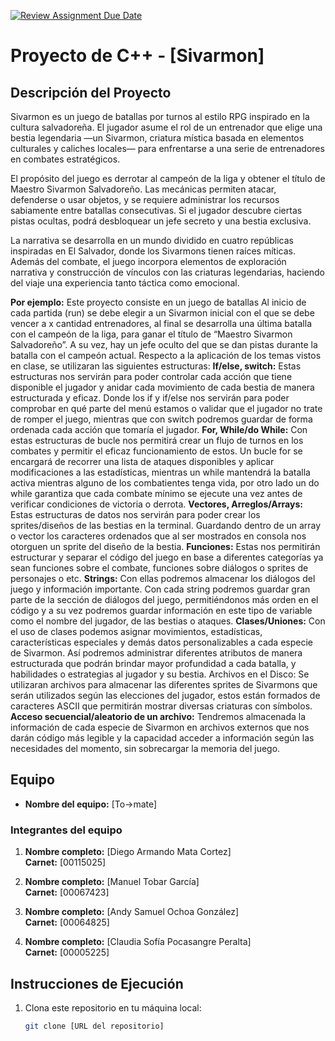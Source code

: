 [![Review Assignment Due Date](https://classroom.github.com/assets/deadline-readme-button-22041afd0340ce965d47ae6ef1cefeee28c7c493a6346c4f15d667ab976d596c.svg)](https://classroom.github.com/a/mi1WNrHU)
# Proyecto de C++ - [Sivarmon]

## Descripción del Proyecto

Sivarmon es un juego de batallas por turnos al estilo RPG inspirado en la cultura salvadoreña. El jugador asume el rol de un entrenador que elige una bestia legendaria —un Sivarmon, criatura mística basada en elementos culturales y caliches locales— para enfrentarse a una serie de entrenadores en combates estratégicos.

El propósito del juego es derrotar al campeón de la liga y obtener el título de Maestro Sivarmon Salvadoreño. Las mecánicas permiten atacar, defenderse o usar objetos, y se requiere administrar los recursos sabiamente entre batallas consecutivas. Si el jugador descubre ciertas pistas ocultas, podrá desbloquear un jefe secreto y una bestia exclusiva.

La narrativa se desarrolla en un mundo dividido en cuatro repúblicas inspiradas en El Salvador, donde los Sivarmons tienen raíces míticas. Además del combate, el juego incorpora elementos de exploración narrativa y construcción de vínculos con las criaturas legendarias, haciendo del viaje una experiencia tanto táctica como emocional.

**Por ejemplo:**
Este proyecto consiste en un juego de batallas Al inicio de cada partida (run) se debe elegir a un Sivarmon inicial con el que se debe vencer a x cantidad entrenadores, al final se desarrolla una última batalla con el campeón de la liga, para ganar el título de “Maestro Sivarmon Salvadoreño”. A su vez, hay un jefe oculto del que se dan pistas durante la batalla con el campeón actual. Respecto a la aplicación de los temas vistos en clase, se utilizaran las siguientes estructuras:
**If/else, switch:** Estas estructuras nos servirán para poder controlar cada acción que tiene disponible el jugador y anidar cada movimiento de cada bestia de manera estructurada y eficaz. Donde los if y if/else nos servirán para poder comprobar en qué parte del menú estamos o validar que el jugador no trate de romper el juego, mientras que con switch podremos guardar de forma ordenada cada acción que tomaría el jugador.
**For, While/do While:** Con estas estructuras de bucle nos permitirá crear un flujo de turnos en los combates y permitir el eficaz funcionamiento de estos. Un bucle for se encargará de recorrer una lista de ataques disponibles y aplicar modificaciones a las estadísticas, mientras un while mantendrá la batalla activa mientras alguno de los combatientes tenga vida, por otro lado un do while garantiza que cada combate mínimo se ejecute una vez antes de verificar condiciones de victoria o derrota.
**Vectores, Arreglos/Arrays:** Estas estructuras de datos nos servirán para poder crear los sprites/diseños de las bestias en la terminal. Guardando dentro de un array o vector los caracteres ordenados que al ser mostrados en consola nos otorguen un sprite del diseño de la bestia.
**Funciones:** Estas nos permitirán estructurar y separar el código del juego en base a diferentes categorías ya sean funciones sobre el combate, funciones sobre diálogos o sprites de personajes o etc.
**Strings:** Con ellas podremos almacenar los diálogos del juego y información importante. Con cada string podremos guardar gran parte de la sección de diálogos del juego, permitiéndonos más orden en el código y a su vez podremos guardar información en este tipo de variable como el nombre del jugador, de las bestias o ataques.
**Clases/Uniones:** Con el uso de clases podemos asignar movimientos, estadísticas, características especiales y demás datos personalizables a cada especie de Sivarmon. Así podremos administrar diferentes atributos de manera estructurada que podrán brindar mayor profundidad a cada batalla, y habilidades o estrategias al jugador y su bestia.
Archivos en el Disco: Se utilizaran archivos para almacenar las diferentes sprites de Sivarmons que serán utilizados según las elecciones del jugador, estos están formados de caracteres ASCII que permitirán mostrar diversas criaturas con símbolos.
**Acceso secuencial/aleatorio de un archivo:** Tendremos almacenada la información de cada especie de Sivarmon en archivos externos que nos darán código más legible y la capacidad acceder a información según las necesidades del momento, sin sobrecargar la memoria del juego.
## Equipo

- **Nombre del equipo:** [To->mate]

### Integrantes del equipo

1. **Nombre completo:** [Diego Armando Mata Cortez]  
   **Carnet:** [00115025]

2. **Nombre completo:** [Manuel Tobar García]  
   **Carnet:** [00067423]

3. **Nombre completo:** [Andy Samuel Ochoa González]  
   **Carnet:** [00064825]

4. **Nombre completo:** [Claudia Sofía Pocasangre Peralta]  
   **Carnet:** [00005225]



## Instrucciones de Ejecución

1. Clona este repositorio en tu máquina local:
   ```bash
   git clone [URL del repositorio]
